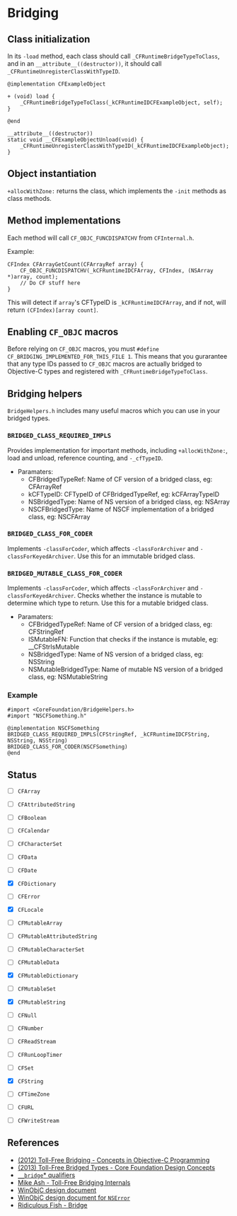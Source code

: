 # Bridging

## Class initialization

In its `-load` method, each class should call `_CFRuntimeBridgeTypeToClass`, and in an `__attribute__((destructor))`, it should call `_CFRuntimeUnregisterClassWithTypeID`.

```objc
@implementation CFExampleObject

+ (void) load {
    _CFRuntimeBridgeTypeToClass(_kCFRuntimeIDCFExampleObject, self);
}

@end

__attribute__((destructor))
static void __CFExampleObjectUnload(void) {
    _CFRuntimeUnregisterClassWithTypeID(_kCFRuntimeIDCFExampleObject);
}
```

## Object instantiation

`+allocWithZone:` returns the class, which implements the `-init` methods as class methods.

## Method implementations

Each method will call `CF_OBJC_FUNCDISPATCHV` from `CFInternal.h`.

Example:
```objc
CFIndex CFArrayGetCount(CFArrayRef array) {
    CF_OBJC_FUNCDISPATCHV(_kCFRuntimeIDCFArray, CFIndex, (NSArray *)array, count);
    // Do CF stuff here
}
```

This will detect if `array`'s CFTypeID is `_kCFRuntimeIDCFArray`, and if not, will
return `(CFIndex)[array count]`.

## Enabling `CF_OBJC` macros

Before relying on `CF_OBJC` macros, you must `#define CF_BRIDGING_IMPLEMENTED_FOR_THIS_FILE 1`. This means that you gurarantee that any type IDs passed to `CF_OBJC` macros are actually bridged to Objective-C types and registered with `_CFRuntimeBridgeTypeToClass`.

## Bridging helpers

`BridgeHelpers.h` includes many useful macros which you can use in your bridged types.

### `BRIDGED_CLASS_REQUIRED_IMPLS`

Provides implementation for important methods, including `+allocWithZone:`, load and unload, reference counting, and `-_cfTypeID`.

* Paramaters:
  * CFBridgedTypeRef:        Name of CF version of a bridged class,                              eg:  CFArrayRef
  * kCFTypeID:               CFTypeID of CFBridgedTypeRef,                                       eg:  kCFArrayTypeID
  * NSBridgedType:           Name of NS version of a bridged class,                              eg:  NSArray
  * NSCFBridgedType:         Name of NSCF implementation of a bridged class,                     eg:  NSCFArray

### `BRIDGED_CLASS_FOR_CODER`

Implements `-classForCoder`, which affects `-classForArchiver` and `-classForKeyedArchiver`.
Use this for an immutable bridged class.

### `BRIDGED_MUTABLE_CLASS_FOR_CODER`

Implements `-classForCoder`, which affects `-classForArchiver` and `-classForKeyedArchiver`. 
Checks whether the instance is mutable to determine which type to return.
Use this for a mutable bridged class.

* Paramaters:
  * CFBridgedTypeRef:        Name of CF version of a bridged class,                              eg: CFStringRef
  * ISMutableFN:             Function that checks if the instance is mutable,                    eg: __CFStrIsMutable
  * NSBridgedType:           Name of NS version of a bridged class,                              eg: NSString
  * NSMutableBridgedType:    Name of mutable NS version of a bridged class,                      eg: NSMutableString

### Example

```objc
#import <CoreFoundation/BridgeHelpers.h>
#import "NSCFSomething.h"

@implementation NSCFSomething
BRIDGED_CLASS_REQUIRED_IMPLS(CFStringRef, _kCFRuntimeIDCFString, NSString, NSString)
BRIDGED_CLASS_FOR_CODER(NSCFSomething)
@end
```

## Status

* [ ] `CFArray`
* [ ] `CFAttributedString`
* [ ] `CFBoolean`
* [ ] `CFCalendar`
* [ ] `CFCharacterSet`
* [ ] `CFData`
* [ ] `CFDate`
* [X] `CFDictionary`
* [ ] `CFError`
* [X] `CFLocale`
* [ ] `CFMutableArray`
* [ ] `CFMutableAttributedString`
* [ ] `CFMutableCharacterSet`
* [ ] `CFMutableData`
* [X] `CFMutableDictionary`
* [ ] `CFMutableSet`
* [X] `CFMutableString`
* [ ] `CFNull`
* [ ] `CFNumber`
* [ ] `CFReadStream`
* [ ] `CFRunLoopTimer`
* [ ] `CFSet`
* [X] `CFString`
* [ ] `CFTimeZone`
* [ ] `CFURL`
* [ ] `CFWriteStream`


## References

* [(2012) Toll-Free Bridging - Concepts in Objective-C Programming](https://developer.apple.com/library/archive/documentation/General/Conceptual/CocoaEncyclopedia/Toll-FreeBridgin/Toll-FreeBridgin.html#//apple_ref/doc/uid/TP40010810-CH2)
* [(2013) Toll-Free Bridged Types - Core Foundation Design Concepts](https://developer.apple.com/library/archive/documentation/CoreFoundation/Conceptual/CFDesignConcepts/Articles/tollFreeBridgedTypes.html)
* [`__bridge`* qualifiers](https://blogs.remobjects.com/2013/04/02/cocoacorefoundation-bridging-explained/)
* [Mike Ash - Toll-Free Bridging Internals](https://www.mikeash.com/pyblog/friday-qa-2010-01-22-toll-free-bridging-internals.html)
* [WinObjC design document](https://github.com/microsoft/WinObjC/blob/develop/docs/CoreFoundation/CoreFoundationDevDesign.md)
* [WinObjC design document for `NSError`](https://github.com/microsoft/WinObjC/blob/develop/docs/CoreFoundation/NSCFErrorDesign.md)
* [Ridiculous Fish - Bridge](http://web.archive.org/web/20101223180747if_/https://ridiculousfish.com/blog/archives/2006/09/09/bridge/#fish_made_a_mess)